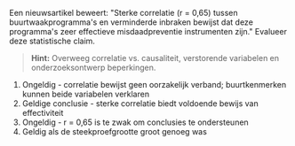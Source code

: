 Een nieuwsartikel beweert: "Sterke correlatie (r = 0,65) tussen buurtwaakprogramma's en verminderde inbraken bewijst dat deze programma's zeer effectieve misdaadpreventie instrumenten zijn." Evalueer deze statistische claim.

> **Hint:** Overweeg correlatie vs. causaliteit, verstorende variabelen en onderzoeksontwerp beperkingen.

1) Ongeldig - correlatie bewijst geen oorzakelijk verband; buurtkenmerken kunnen beide variabelen verklaren
2) Geldige conclusie - sterke correlatie biedt voldoende bewijs van effectiviteit
3) Ongeldig - r = 0,65 is te zwak om conclusies te ondersteunen
4) Geldig als de steekproefgrootte groot genoeg was